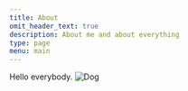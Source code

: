 ```yaml
---
title: About
omit_header_text: true
description: About me and about everything
type: page
menu: main
---
```


Hello everybody.
![Dog](/images/dog.png)

